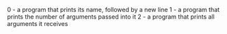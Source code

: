 0 - a program that prints its name, followed by a new line
1 - a program that prints the number of arguments passed into it
2 - a program that prints all arguments it receives
